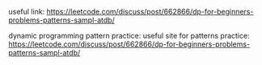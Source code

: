 useful link: https://leetcode.com/discuss/post/662866/dp-for-beginners-problems-patterns-sampl-atdb/

dynamic programming pattern practice: useful site for patterns practice: https://leetcode.com/discuss/post/662866/dp-for-beginners-problems-patterns-sampl-atdb/
